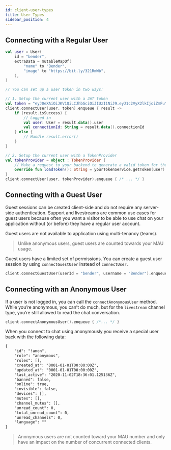 ```yaml
---
id: client-user-types
title: User Types
sidebar_position: 4
---
```


## Connecting with a Regular User

```kotlin
val user = User(
    id = "bender",
    extraData = mutableMapOf(
        "name" to "Bender",
        "image" to "https://bit.ly/321RmWb",
    ),
)

// You can set up a user token in two ways:

// 1. Setup the current user with a JWT token
val token = "eyJ0eXAiOiJKV1QiLCJhbGciOiJIUzI1NiJ9.eyJ1c2VyX2lkIjoiZmFuY3ktbW9kZS0wIn0.rSnrWOv8EbsiYzJlvVwqwCgATZ1Magj_fZl-bZyCHKI"
client.connectUser(user, token).enqueue { result ->
    if (result.isSuccess) {
        // Logged in
        val user: User = result.data().user
        val connectionId: String = result.data().connectionId
    } else {
        // Handle result.error()
    }
}

// 2. Setup the current user with a TokenProvider
val tokenProvider = object : TokenProvider {
    // Make a request to your backend to generate a valid token for the user
    override fun loadToken(): String = yourTokenService.getToken(user)
}
client.connectUser(user, tokenProvider).enqueue { /* ... */ }
```

## Connecting with a Guest User

Guest sessions can be created client-side and do not require any server-side authentication. Support and livestreams are common use cases for guest users because often you want a visitor to be able to use chat on your application without (or before) they have a regular user account.

Guest users are not available to application using multi-tenancy (teams).

> Unlike anonymous users, guest users are counted towards your MAU usage.

Guest users have a limited set of permissions. You can create a guest user session by using `connectGuestUser` instead of `connectUser`.

```kotlin
client.connectGuestUser(userId = "bender", username = "Bender").enqueue { /*... */ }
```

## Connecting with an Anonymous User

If a user is not logged in, you can call the `connectAnonymousUser` method. While you’re anonymous, you can’t do much, but for the `livestream` channel type, you’re still allowed to read the chat conversation.

```kotlin
client.connectAnonymousUser().enqueue { /*... */ }
```

When you connect to chat using anonymously you receive a special user back with the following data:

```xml
{
	"id": "!anon",
	"role": "anonymous",
	"roles": [],
	"created_at": "0001-01-01T00:00:00Z",
	"updated_at": "0001-01-01T00:00:00Z",
	"last_active": "2020-11-02T18:36:01.125136Z",
	"banned": false,
	"online": true,
	"invisible": false,
	"devices": [],
	"mutes": [],
	"channel_mutes": [],
	"unread_count": 0,
	"total_unread_count": 0,
	"unread_channels": 0,
	"language": ""
}
```
> Anonymous users are not counted toward your MAU number and only have an impact on the number of concurrent connected clients.
